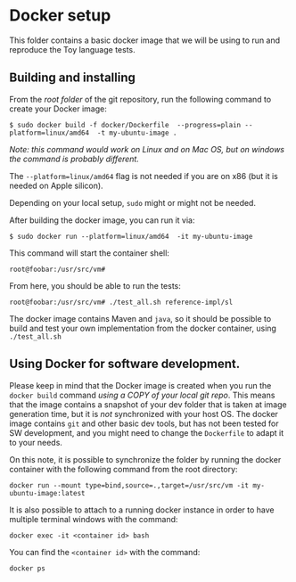 # Docker setup

This folder contains a basic docker image that we will be using to run and reproduce the Toy language tests.

## Building and installing

From the _root folder_ of the git repository, run the following command to create your Docker image:

```
$ sudo docker build -f docker/Dockerfile  --progress=plain --platform=linux/amd64  -t my-ubuntu-image .
```

_Note: this command would work on Linux and on Mac OS, but on windows the command is probably different._

The `--platform=linux/amd64` flag is not needed if you are on x86 (but it is needed on Apple silicon).

Depending on your local setup, `sudo` might or might not be needed.

After building the docker image, you can run it via:

```
$ sudo docker run --platform=linux/amd64  -it my-ubuntu-image
```

This command will start the container shell:

```
root@foobar:/usr/src/vm#
```

From here, you should be able to run the tests:
```
root@foobar:/usr/src/vm# ./test_all.sh reference-impl/sl
```
The docker image contains Maven and `java`, so it should be possible to build and test your own implementation from the docker container, using `./test_all.sh`

## Using Docker for software development.

Please keep in mind that the Docker image is created when you run the `docker build` command _using a COPY of your local git repo_. This means that the image contains a snapshot of your dev folder that is taken at image generation time, but it is _not_ synchronized with your host OS. The docker image contains `git` and other basic dev tools, but has not been tested for SW development, and you might need to change the `Dockerfile` to adapt it to your needs.

On this note, it is possible to synchronize the folder by running the docker container with the following command from the root directory:

```
docker run --mount type=bind,source=.,target=/usr/src/vm -it my-ubuntu-image:latest
```

It is also possible to attach to a running docker instance in order to have multiple terminal windows with the command:

```
docker exec -it <container id> bash
```

You can find the `<container id>` with the command:

```
docker ps
```
